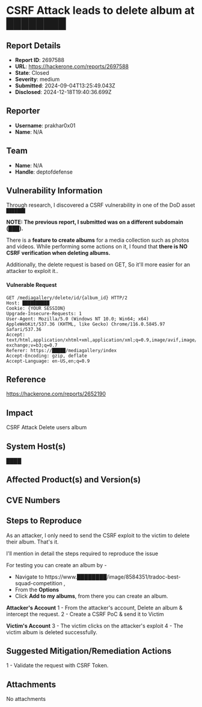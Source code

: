 # CSRF Attack leads to delete album at ████████

## Report Details
- **Report ID**: 2697588
- **URL**: https://hackerone.com/reports/2697588
- **State**: Closed
- **Severity**: medium
- **Submitted**: 2024-09-04T13:25:49.043Z
- **Disclosed**: 2024-12-18T19:40:36.699Z

## Reporter
- **Username**: prakhar0x01
- **Name**: N/A

## Team
- **Name**: N/A
- **Handle**: deptofdefense

## Vulnerability Information
Through research, I discovered a CSRF vulnerability in one of the DoD asset **`███████`**

**NOTE: The previous report, I submitted was on a different subdomain (███).**

There is a **feature to create albums** for a media collection such as photos and videos. While performing some actions on it, I found that **there is NO CSRF verification when deleting albums.**

Additionally, the delete request is based on GET, So it'll more easier for an attacker to exploit it..

#### Vulnerable Request

```
GET /mediagallery/delete/id/{album_id} HTTP/2
Host: ██████████
Cookie: {YOUR SESSION}
Upgrade-Insecure-Requests: 1
User-Agent: Mozilla/5.0 (Windows NT 10.0; Win64; x64) AppleWebKit/537.36 (KHTML, like Gecko) Chrome/116.0.5845.97 Safari/537.36
Accept: text/html,application/xhtml+xml,application/xml;q=0.9,image/avif,image/webp,image/apng,*/*;q=0.8,application/signed-exchange;v=b3;q=0.7
Referer: https://█████/mediagallery/index
Accept-Encoding: gzip, deflate
Accept-Language: en-US,en;q=0.9
```

## Reference
https://hackerone.com/reports/2652190

## Impact

CSRF Attack
Delete users album

## System Host(s)
████

## Affected Product(s) and Version(s)


## CVE Numbers


## Steps to Reproduce
As an attacker, I only need to send the CSRF exploit to the victim to delete their album. That's it.

I'll mention in detail the steps required to reproduce the issue

For testing you can create an album by -
- Navigate to https://www.████████/image/8584351/tradoc-best-squad-competition , 
- From the **Options** 
- Click **Add to my albums**, from there you can create an album.

**Attacker's Account**
1 - From the attacker's account, Delete an album & intercept the request.
2 - Create a CSRF PoC & send it to Victim

**Victim's Account**
3 - The victim clicks on the attacker's exploit
4 - The victim album is deleted successfully.

## Suggested Mitigation/Remediation Actions
1 - Validate the request with CSRF Token.



## Attachments
No attachments

